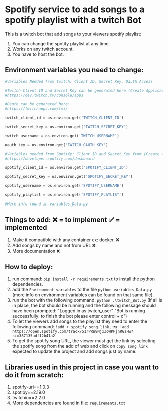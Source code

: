# Spotify service to add songs to a spotify playlist with a twitch Bot

This is a twitch bot that add songs to your viewers spotify playlist:
1. You can change the spotify playlist at any time.
2. Works on any twitch account.
3. You have to host the bot.

## Environment variables you need to change:

```python
#Variables Needed from Twitch: Client ID, Secret Key, Oauth Access

#Twitch Client ID and Secret Key can be generated here (Create Application as Chat bot): 
#https://dev.twitch.tv/console/apps

#Oauth can be generated here: 
#https://twitchapps.com/tmi/

twitch_client_id = os.environ.get('TWITCH_CLIENT_ID')

twitch_secret_key = os.environ.get('TWITCH_SECRET_KEY')

twitch_username = os.environ.get('TWITCH_USERNAME')

oauth_key = os.environ.get('TWITCH_OAUTH_KEY')

#Variables needed from Spotify: Client ID and Secret Key from (Create application):
#https://developer.spotify.com/dashboard

spotify_client_id = os.environ.get('SPOTIFY_CLIENT_ID')

spotify_secret_key = os.environ.get('SPOTIFY_SECRET_KEY')

spotify_username = os.environ.get('SPOTIFY_USERNAME')

spotify_playlist = os.environ.get('SPOTIFY_PLAYLIST')

#More info found in variables_Data.py

```
## Things to add: ❌ = to implement ✅ = implemented
1. Make it compatible with any container ex: docker. ❌
2. Add songs by name and not from URL ❌
3. More documentation ❌

## How to deploy:
1. run command: ```pip install -r requirements.txt``` to install the python dependencies.
2. add the ```Environment variables``` to the file ```python variables_Data.py``` (more info on environment variables can be found on that same file).
3. run the bot with the following command: ```python .\twitch_Bot.py``` (If all is in place, the bot should be running and the following message should have been prompted: "Logged in as twitch_user" "Bot is running successfully: to finish the bot please enter control + c")
4. To let the viewers add songs to the playlist they need to enter the following command: ```!add + spotify song link,``` ex: ```!add https://open.spotify.com/track/51rPRW8NjxZoWPPjnRGzHw?si=387135adf12b41a2 ```
5. To get the spotify song URL, the viewer must get the link by selecting the spotify song from the add of web and click on ```copy song link``` expected to update the project and add songs just by name.

## Libraries used in this project in case you want to do it from scratch:
1. spotify-uri==1.0.3
2. spotipy==2.19.0
3. twitchio==2.2.0
4. More dependencies are found in file: ```requirements.txt```
